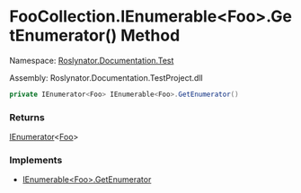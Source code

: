 # FooCollection\.IEnumerable\<Foo>\.GetEnumerator\(\) Method

Namespace: [Roslynator.Documentation.Test](../../README.md)

Assembly: Roslynator\.Documentation\.TestProject\.dll

```csharp
private IEnumerator<Foo> IEnumerable<Foo>.GetEnumerator()
```

### Returns

[IEnumerator](https://docs.microsoft.com/en-us/dotnet/api/system.collections.generic.ienumerator-1)\<[Foo](../../Foo/README.md)>

### Implements

* [IEnumerable\<Foo>.GetEnumerator](https://docs.microsoft.com/en-us/dotnet/api/system.collections.generic.ienumerable-1.getenumerator)
